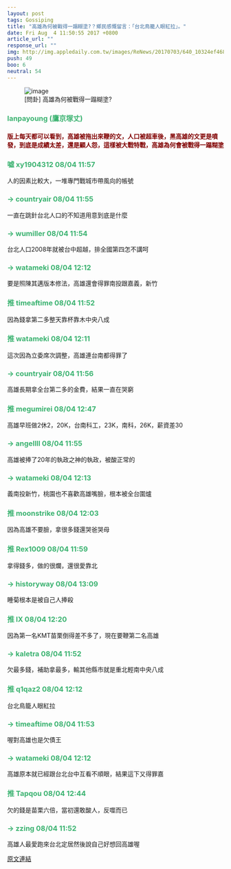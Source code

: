 ```yaml
---
layout: post
tags: Gossiping
title: "高雄為何被戰得一蹋糊塗?？鄉民感慨留言：「台北鳥籠人眼紅拉」。"
date: Fri Aug  4 11:50:55 2017 +0800
article_url: ""
response_url: ""
img: http://img.appledaily.com.tw/images/ReNews/20170703/640_10324ef468e0641b6707f55626e5bb51.jpg
push: 49
boo: 6
neutral: 54
---
```


<figure>
<img src="http://img.appledaily.com.tw/images/ReNews/20170703/640_10324ef468e0641b6707f55626e5bb51.jpg" alt="image">
<figcaption>
[問卦] 高雄為何被戰得一蹋糊塗?
</figcaption>
</figure>



<h3 style="color:MediumSeaGreen;">lanpayoung (鷹京塚丈)</h3>

<h4 style="color:Maroon;">版上每天都可以看到，高雄被拖出來鞭的文，人口被超車後，黑高雄的文更是噴發，到底是成績太差，還是顧人怨，這樣被大戰特戰，高雄為何會被戰得一蹋糊塗</h4>

<h3 style="color:MediumSeaGreen;">噓 xy1904312 08/04 11:57</h3>

<p>人的因素比較大，一堆專門戰城市帶風向的帳號</p>

<h3 style="color:MediumSeaGreen;">→ countryair 08/04 11:55</h3>

<p>一直在跳針台北人口的不知道用意到底是什麼</p>

<h3 style="color:MediumSeaGreen;">→ wumiller 08/04 11:54</h3>

<p>台北人口2008年就被台中超越，排全國第四怎不講呵</p>

<h3 style="color:MediumSeaGreen;">→ watameki 08/04 12:12</h3>

<p>要是照陳其邁版本修法，高雄還會得罪南投跟嘉義，新竹</p>

<h3 style="color:MediumSeaGreen;">推 timeaftime 08/04 11:52</h3>

<p>因為錢拿第二多整天靠杯靠木中央八成</p>

<h3 style="color:MediumSeaGreen;">推 watameki 08/04 12:11</h3>

<p>這次因為立委席次調整，高雄連台南都得罪了</p>

<h3 style="color:MediumSeaGreen;">→ countryair 08/04 11:56</h3>

<p>高雄長期拿全台第二多的金費，結果一直在哭窮</p>

<h3 style="color:MediumSeaGreen;">推 megumirei 08/04 12:47</h3>

<p>高雄早班做2休2，20K，台南科工，23K，南科，26K，薪資差30</p>

<h3 style="color:MediumSeaGreen;">→ angellll 08/04 11:55</h3>

<p>高雄被捧了20年的執政之神的執政，被酸正常的</p>

<h3 style="color:MediumSeaGreen;">→ watameki 08/04 12:13</h3>

<p>義南投新竹，桃園也不喜歡高雄嘴臉，根本被全台圍爐</p>

<h3 style="color:MediumSeaGreen;">推 moonstrike 08/04 12:03</h3>

<p>因為高雄不要臉，拿很多錢還哭爸哭母</p>

<h3 style="color:MediumSeaGreen;">推 Rex1009 08/04 11:59</h3>

<p>拿得錢多，做的很爛，還很愛靠北</p>

<h3 style="color:MediumSeaGreen;">→ historyway 08/04 13:09</h3>

<p>睡菊根本是被自己人捧殺</p>

<h3 style="color:MediumSeaGreen;">推 lX 08/04 12:20</h3>

<p>因為第一名KMT苗栗倒得差不多了，現在要鞭第二名高雄</p>

<h3 style="color:MediumSeaGreen;">→ kaletra 08/04 11:52</h3>

<p>欠最多錢，補助拿最多，輸其他縣市就是重北輕南中央八成</p>

<h3 style="color:MediumSeaGreen;">推 q1qaz2 08/04 12:12</h3>

<p>台北鳥籠人眼紅拉</p>

<h3 style="color:MediumSeaGreen;">→ timeaftime 08/04 11:53</h3>

<p>喔對高雄也是欠債王</p>

<h3 style="color:MediumSeaGreen;">→ watameki 08/04 12:12</h3>

<p>高雄原本就已經跟台北台中互看不順眼，結果這下又得罪嘉</p>

<h3 style="color:MediumSeaGreen;">推 Tapqou 08/04 12:44</h3>

<p>欠的錢是苗栗六倍，當初還敢酸人，反噬而已</p>

<h3 style="color:MediumSeaGreen;">→ zzing 08/04 11:52</h3>

<p>高雄人最愛跑來台北定居然後說自己好想回高雄喔</p>

<a href = "https://www.ptt.cc/bbs/Gossiping/M.1501818658.A.DD0.html">原文連結</a>

